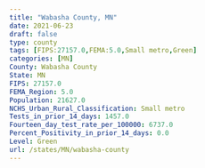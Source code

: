 ```yaml
---
title: "Wabasha County, MN"
date: 2021-06-23
draft: false
type: county
tags: [FIPS:27157.0,FEMA:5.0,Small metro,Green]
categories: [MN]
County: Wabasha County
State: MN
FIPS: 27157.0
FEMA_Region: 5.0
Population: 21627.0
NCHS_Urban_Rural_Classification: Small metro
Tests_in_prior_14_days: 1457.0
Fourteen_day_test_rate_per_100000: 6737.0
Percent_Positivity_in_prior_14_days: 0.0
Level: Green
url: /states/MN/wabasha-county
---
```



